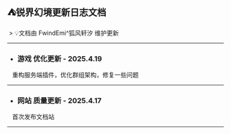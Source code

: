 ## ⛺锐界幻境更新日志文档
&nbsp;> :bulb:文档由 FwindEmi^狐风轩汐 维护更新

***

- ### 游戏 **优化**更新 - 2025.4.19  
&nbsp;&nbsp;&nbsp;重构服务端插件，优化群组架构，修复一些问题  
***
- ### 网站 **质量**更新 - 2025.4.17  
&nbsp;&nbsp;&nbsp;首次发布文档站  
***
